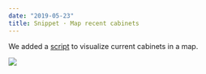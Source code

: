 ```yaml
---
date: "2019-05-23"
title: Snippet · Map recent cabinets
---
```


We added a [script](https://github.com/hdigital/parlgov-snippets/tree/master/cabinet-map) to visualize current cabinets in a map.

![](/images/parliament-sweden.jpg)
